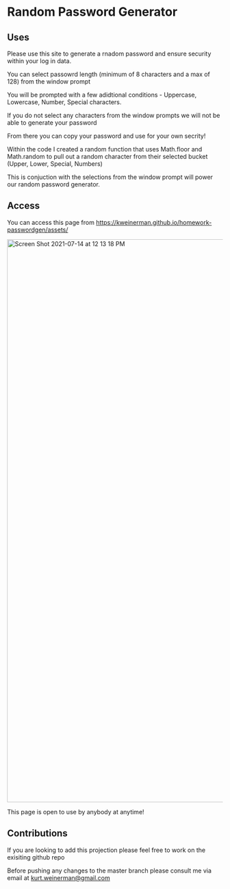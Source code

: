 # Random Password Generator

## Uses

Please use this site to generate a rnadom password and ensure security within your log in data. 

You can select passowrd length (minimum of 8 characters and a max of 128) from the window prompt

You will be prompted with a few adidtional conditions - Uppercase, Lowercase, Number, Special characters. 

If you do not select any characters from the window prompts we will not be able to generate your password

From there you can copy your password and use for your own secrity!

Within the code I created a random function that uses Math.floor and Math.random to pull out a random character from their selected bucket (Upper, Lower, Special, Numbers)

This is conjuction with the selections from the window prompt will power our random password generator. 

## Access 

You can access this page from https://kweinerman.github.io/homework-passwordgen/assets/

<img width="1314" alt="Screen Shot 2021-07-14 at 12 13 18 PM" src="https://user-images.githubusercontent.com/85956994/125671859-6fde107f-a4a4-43ef-ad6e-a92974c7878b.png">

This page is open to use by anybody at anytime!

## Contributions 

If you are looking to add this projection please feel free to work on the exisiting github repo

Before pushing any changes to the master branch please consult me via email at kurt.weinerman@gmail.com

